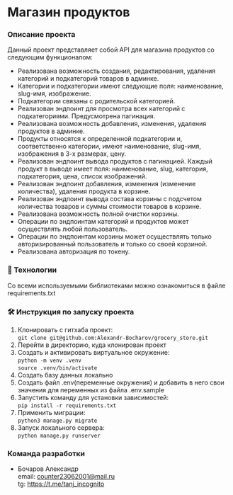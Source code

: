 # Магазин продуктов

### Описание проекта  
Данный проект представляет собой API для магазина продуктов со следующим функционалом:  
- Реализована возможность создания, редактирования, удаления категорий и подкатегорий товаров в админке.  
- Категории и подкатегории имеют следующие поля: наименование, slug-имя, изображение.  
- Подкатегории связаны с родительской категорией.  
- Реализован эндпоинт для просмотра всех категорий с подкатегориями. Предусмотрена пагинация.  
- Реализована возможность добавления, изменения, удаления продуктов в админке.  
- Продукты относятся к определенной подкатегории и, соответственно категории, имеют наименование, slug-имя, изображения в 3-х размерах, цену.  
- Реализован эндпоинт вывода продуктов с пагинацией. Каждый продукт в выводе имеет поля: наименование, slug, категория, подкатегория, цена, список изображений.  
- Реализован эндпоинт добавления, изменения (изменение количества), удаления продукта в корзине.  
- Реализован эндпоинт вывода состава корзины с подсчетом количества товаров и суммы стоимости товаров в корзине.  
- Реализована возможность полной очистки корзины.  
- Операции по эндпоинтам категорий и продуктов может осуществлять любой пользователь.  
- Операции по эндпоинтам корзины может осуществлять только авторизированный пользователь и только со своей корзиной.  
- Реализована авторизация по токену.  

### 🚀 Технологии
Со всеми используемыми библиотеками можно ознакомиться в файле requirements.txt 

### 🛠 Инструкция по запуску проекта  

1) Клонировать с гитхаба проект:  
`git clone git@github.com:Alexandr-Bocharov/grocery_store.git`
2) Перейти в директорию, куда клонирован проект
3) Создать и активировать виртуальное окружение:  
   `python -m venv .venv`  
   `source .venv/bin/activate`
4) Создать базу данных локально  
5) Создать файл .env(переменные окружения) и добавить в него свои значения для переменных из файла .env.sample  
6) Запустить команду для установки зависимостей:  
   `pip install -r requirements.txt`  
7) Применить миграции:  
   `python3 manage.py migrate`   
8) Запуск локального сервера:  
   `python manage.py runserver`

### Команда разработки  
- Бочаров Александр  
email: counter23062001@mail.ru  
tg: https://t.me/tanj_incognito

